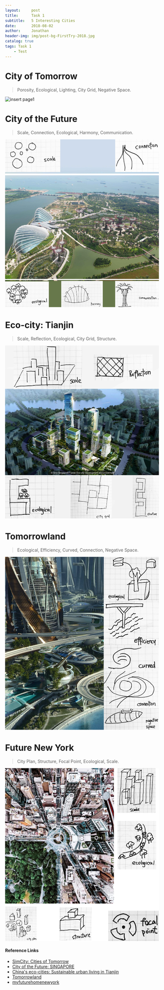 ```yaml
---
layout:     post
title:      Task 1
subtitle:   5 Interesting Cities
date:       2018-08-02
author:     Jonathan
header-img: img/post-bg-FirstTry-2018.jpg
catalog: true
tags: Task 1
    - Test
---
```

# City of Tomorrow
> Porosity, Ecological, Lighting, City Grid, Negative Space.

![insert page1](https://github.com/grasscaograss/CoDe1230-Jonathan/blob/master/img/2018-08-02task1/page1.jpg?raw=true)

# City of the Future
> Scale, Connection, Ecological, Harmony, Communication.

![insert page2](img/2018-08-02task1/page2.jpg)

# Eco-city: Tianjin
> Scale, Reflection, Ecological, City Grid, Structure.

![insert page1](img/2018-08-02task1/page3.jpg)

# Tomorrowland
> Ecological, Efficiency, Curved, Connection, Negative Space.

![insert page1](img/2018-08-02task1/page4.jpg)

# Future New York
> City Plan, Structure, Focal Point, Ecological, Scale.

![insert page1](img/2018-08-02task1/page5.jpg)

#### Reference Links
- [SimCity: Cities of Tomorrow](https://install-game.com/simcity-cities-of-tomorrow-pc-game-free-download/)
- [City of the Future: SINGAPORE](https://hypnoticdanceshow.wordpress.com/2013/02/09/city-of-the-future-singapore/)
- [China's eco-cities: Sustainable urban living in Tianjin](http://www.bbc.com/future/story/20120503-sustainable-cities-on-the-rise)
- [Tomorrowland](https://www.pinterest.com.au/pin/761249143236998058/)
- [myfuturehomenewyork](https://www.pinterest.com.au/pin/431360470552394223/)
